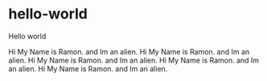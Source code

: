 # hello-world
Hello world

Hi My Name is Ramon. and Im an alien.
Hi My Name is Ramon. and Im an alien.
Hi My Name is Ramon. and Im an alien.
Hi My Name is Ramon. and Im an alien.
Hi My Name is Ramon. and Im an alien.
